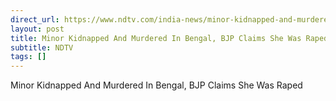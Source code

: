 ```yaml
---
direct_url: https://www.ndtv.com/india-news/minor-kidnapped-and-murdered-in-bengal-bjp-claims-she-was-raped-6720717
layout: post
title: Minor Kidnapped And Murdered In Bengal, BJP Claims She Was Raped
subtitle: NDTV
tags: []
---
```


Minor Kidnapped And Murdered In Bengal, BJP Claims She Was Raped
